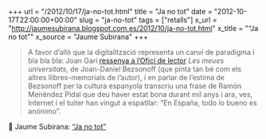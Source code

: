 +++
url = "/2012/10/17/ja-no-tot.html"
title = "Ja no tot"
date = "2012-10-17T22:00:00+00:00"
slug = "ja-no-tot"
tags = ["retalls"]
x_url = "http://jaumesubirana.blogspot.com.es/2012/10/ja-no-tot.html"
x_title = "“Ja no tot”"
x_source = "Jaume Subirana"
+++

> A favor d’allò que la digitalització representa un canvi de paradigma i bla bla bla: Joan Garí [ressenya a l’Ofici de lector](http://oficidelector.blogspot.it/2012/10/retrat-de-lescriptor-com-estudiant.html) *Les meues universitats*, de Joan-Daniel Bezsonoff (que pinta tan bé com els altres llibres-memorials de l’autor), i en parlar de l’estima de Bezsonoff per la cultura espanyola transcriu una frase de Ramón Menéndez Pidal que deu haver estat bona durant mil anys i ara, ves, Internet i el tuiter han vingut a espatllar: “En España, todo lo bueno es anónimo”.

📎 Jaume Subirana: [“Ja no tot”](http://jaumesubirana.blogspot.com.es/2012/10/ja-no-tot.html)

